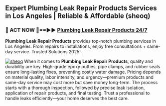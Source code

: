 ## Expert Plumbing Leak Repair Products Services in Los Angeles | Reliable & Affordable (sheoq)  

<h3>🚿 ACT NOW 🌟==►► <a href="https://tinyurl.com/2ne6vx2x" rel="nofollow">Plumbing Leak Repair Products 24/7</a></h3>

**Plumbing Leak Repair Products** provides top-notch plumbing services in Los Angeles. From repairs to installations, enjoy free consultations + same-day service. Trusted Solutions 2025!

[![sheoq](https://i.imgur.com/4PFF4AK.jpeg)](https://tinyurl.com/2ne6vx2x)
When it comes to **Plumbing Leak Repair Products**, quality and durability are key. High-grade epoxy putties, pipe clamps, and rubber seals ensure long-lasting fixes, preventing costly water damage. Pricing depends on material quality, labor intensity, and urgency—premium products and same-day service may cost more but save money long-term. The process starts with a thorough inspection, followed by precise leak isolation, application of repair products, and final testing. Trust a professional to handle leaks efficiently—your home deserves the best care.